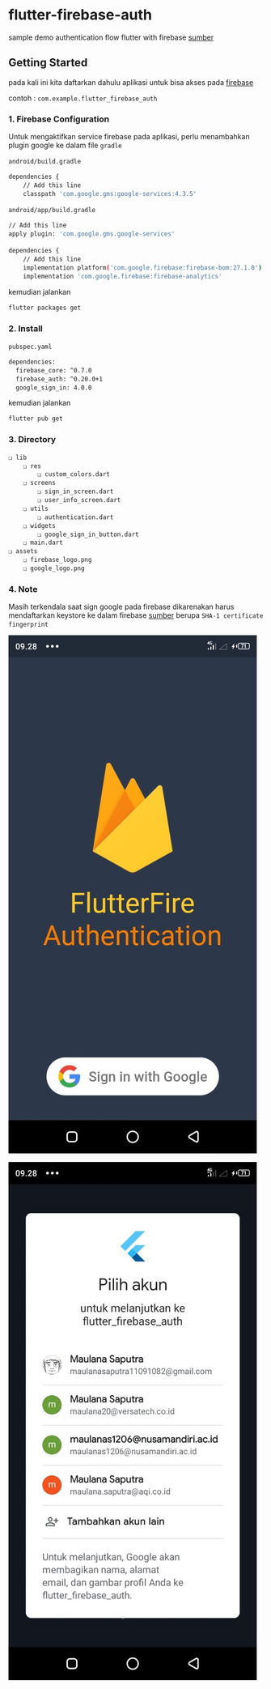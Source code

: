 # flutter-firebase-auth
sample demo authentication flow flutter with firebase [sumber](https://blog.codemagic.io/firebase-authentication-google-sign-in-using-flutter/)

## Getting Started
pada kali ini kita daftarkan dahulu aplikasi untuk bisa akses pada [firebase](https://console.firebase.google.com/)

contoh : `com.example.flutter_firebase_auth`

### 1. Firebase Configuration
Untuk mengaktifkan service firebase pada aplikasi, perlu menambahkan plugin google ke dalam file `gradle`

`android/build.gradle`
```bash
dependencies {
    // Add this line
    classpath 'com.google.gms:google-services:4.3.5'
```
`android/app/build.gradle`
```bash
// Add this line
apply plugin: 'com.google.gms.google-services'

dependencies {
    // Add this line
    implementation platform('com.google.firebase:firebase-bom:27.1.0')
    implementation 'com.google.firebase:firebase-analytics'
```
kemudian jalankan
```bash
flutter packages get
```

### 2. Install
`pubspec.yaml`
```bash
dependencies:
  firebase_core: ^0.7.0
  firebase_auth: ^0.20.0+1
  google_sign_in: 4.0.0
```
kemudian jalankan
```bash
flutter pub get
```

### 3. Directory
```bash
❏ lib
    ❏ res
        ❏ custom_colors.dart
    ❏ screens
        ❏ sign_in_screen.dart
        ❏ user_info_screen.dart
    ❏ utils
        ❏ authentication.dart
    ❏ widgets
        ❏ google_sign_in_button.dart
    ❏ main.dart
❏ assets
    ❏ firebase_logo.png
    ❏ google_logo.png
```

### 4. Note
Masih terkendala saat sign google pada firebase dikarenakan harus mendaftarkan keystore ke dalam firebase [sumber](https://codewithandrea.com/articles/keytool-command-not-found-how-to-fix-windows-macos/) berupa `SHA-1 certificate fingerprint`

![signinscreen](https://github.com/maulana20/flutter-firebase-auth/blob/main/screen/signinscreen.jpg)

![googleauth](https://github.com/maulana20/flutter-firebase-auth/blob/main/screen/googleauth.jpg)
